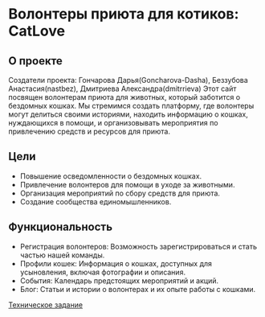 # Волонтеры приюта для котиков: CatLove
## О проекте
Создатели проекта: Гончарова Дарья(Goncharova-Dasha), Беззубова Анастасия(nastbez), Дмитриева Александра(dmitrrieva)
Этот сайт посвящен волонтерам приюта для животных, который заботится о бездомных кошках. Мы стремимся создать платформу, где волонтеры могут делиться своими историями, находить информацию о кошках, нуждающихся в помощи, и организовывать мероприятия по привлечению средств и ресурсов для приюта.

## Цели

- Повышение осведомленности о бездомных кошках.
- Привлечение волонтеров для помощи в уходе за животными.
- Организация мероприятий по сбору средств для приюта.
- Создание сообщества единомышленников.

## Функциональность

- Регистрация волонтеров: Возможность зарегистрироваться и стать частью нашей команды.
- Профили кошек: Информация о кошках, доступных для усыновления, включая фотографии и описания.
- События: Календарь предстоящих мероприятий и акций.
- Блог: Статьи и истории о волонтерах и их опыте работы с кошками.

[Техническое задание](inf.md)
